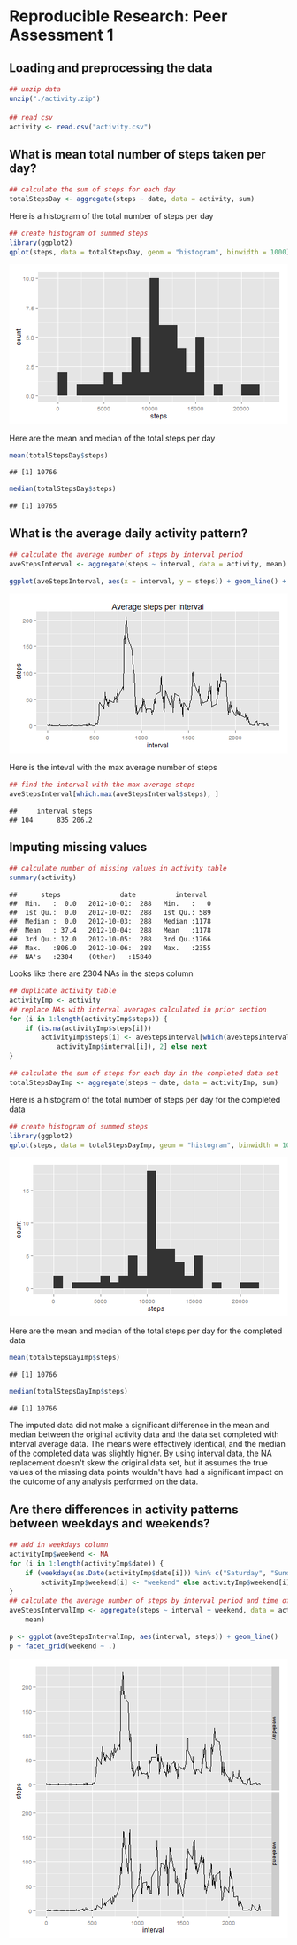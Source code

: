 # Reproducible Research: Peer Assessment 1


## Loading and preprocessing the data

```r
## unzip data
unzip("./activity.zip")

## read csv
activity <- read.csv("activity.csv")
```



## What is mean total number of steps taken per day?

```r
## calculate the sum of steps for each day
totalStepsDay <- aggregate(steps ~ date, data = activity, sum)
```


Here is a histogram of the total number of steps per day

```r
## create histogram of summed steps
library(ggplot2)
qplot(steps, data = totalStepsDay, geom = "histogram", binwidth = 1000)
```

![plot of chunk totalStepsHisto](figure/totalStepsHisto.png) 


Here are the mean and median of the total steps per day

```r
mean(totalStepsDay$steps)
```

```
## [1] 10766
```

```r
median(totalStepsDay$steps)
```

```
## [1] 10765
```



## What is the average daily activity pattern?

```r
## calculate the average number of steps by interval period
aveStepsInterval <- aggregate(steps ~ interval, data = activity, mean)
```



```r
ggplot(aveStepsInterval, aes(x = interval, y = steps)) + geom_line() + ggtitle("Average steps per interval")
```

![plot of chunk aveStepsPlot](figure/aveStepsPlot.png) 



Here is the inteval with the max average number of steps

```r
## find the interval with the max average steps
aveStepsInterval[which.max(aveStepsInterval$steps), ]
```

```
##     interval steps
## 104      835 206.2
```



## Imputing missing values

```r
## calculate number of missing values in activity table
summary(activity)
```

```
##      steps               date          interval   
##  Min.   :  0.0   2012-10-01:  288   Min.   :   0  
##  1st Qu.:  0.0   2012-10-02:  288   1st Qu.: 589  
##  Median :  0.0   2012-10-03:  288   Median :1178  
##  Mean   : 37.4   2012-10-04:  288   Mean   :1178  
##  3rd Qu.: 12.0   2012-10-05:  288   3rd Qu.:1766  
##  Max.   :806.0   2012-10-06:  288   Max.   :2355  
##  NA's   :2304    (Other)   :15840
```

Looks like there are 2304 NAs in the steps column

```r
## duplicate activity table
activityImp <- activity
## replace NAs with interval averages calculated in prior section
for (i in 1:length(activityImp$steps)) {
    if (is.na(activityImp$steps[i])) 
        activityImp$steps[i] <- aveStepsInterval[which(aveStepsInterval$interval == 
            activityImp$interval[i]), 2] else next
}
```



```r
## calculate the sum of steps for each day in the completed data set
totalStepsDayImp <- aggregate(steps ~ date, data = activityImp, sum)
```

Here is a histogram of the total number of steps per day for the completed data

```r
## create histogram of summed steps
library(ggplot2)
qplot(steps, data = totalStepsDayImp, geom = "histogram", binwidth = 1000)
```

![plot of chunk totalStepsImpHisto](figure/totalStepsImpHisto.png) 


Here are the mean and median of the total steps per day for the completed data

```r
mean(totalStepsDayImp$steps)
```

```
## [1] 10766
```

```r
median(totalStepsDayImp$steps)
```

```
## [1] 10766
```

The imputed data did not make a significant difference in the mean and median between the original activity data and the data set completed with interval average data.  The means were effectively identical, and the median of the completed data was slightly higher.  By using interval data, the NA replacement doesn't skew the original data set, but it assumes the true values of the missing data points wouldn't have had a significant impact on the outcome of any analysis performed on the data.

## Are there differences in activity patterns between weekdays and weekends?


```r
## add in weekdays column
activityImp$weekend <- NA
for (i in 1:length(activityImp$date)) {
    if (weekdays(as.Date(activityImp$date[i])) %in% c("Saturday", "Sunday")) 
        activityImp$weekend[i] <- "weekend" else activityImp$weekend[i] <- "weekday"
}
## calculate the average number of steps by interval period and time of week
aveStepsIntervalImp <- aggregate(steps ~ interval + weekend, data = activityImp, 
    mean)
```



```r
p <- ggplot(aveStepsIntervalImp, aes(interval, steps)) + geom_line()
p + facet_grid(weekend ~ .)
```

![plot of chunk weekTimePlot](figure/weekTimePlot.png) 

